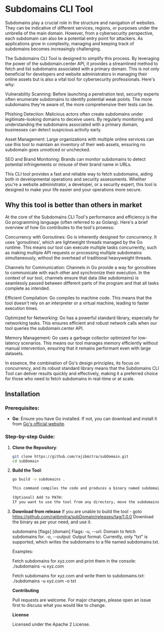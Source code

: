 # Subdomains CLI Tool

Subdomains play a crucial role in the structure and navigation of websites. They can be indicative of different services, regions, or purposes under the umbrella of the main domain. However, from a cybersecurity perspective, each subdomain can also be a potential entry point for attackers. As applications grow in complexity, managing and keeping track of subdomains becomes increasingly challenging.

The Subdomains CLI Tool is designed to simplify this process. By leveraging the power of the subdomain.center API, it provides a streamlined method to fetch and list subdomains associated with a primary domain. This is not only beneficial for developers and website administrators in managing their online assets but is also a vital tool for cybersecurity professionals. Here's why:

Vulnerability Scanning: Before launching a penetration test, security experts often enumerate subdomains to identify potential weak points. The more subdomains they're aware of, the more comprehensive their tests can be.

Phishing Detection: Malicious actors often create subdomains under legitimate-looking domains to deceive users. By regularly monitoring and understanding the subdomains associated with a primary domain, businesses can detect suspicious activity early.

Asset Management: Large organizations with multiple online services can use this tool to maintain an inventory of their web assets, ensuring no subdomain goes unnoticed or unchecked.

SEO and Brand Monitoring: Brands can monitor subdomains to detect potential infringements or misuse of their brand name in URLs.

This CLI tool provides a fast and reliable way to fetch subdomains, aiding both in developmental operations and security assessments. Whether you're a website administrator, a developer, or a security expert, this tool is designed to make your life easier and your operations more secure.

## Why this tool is better than others in market 

At the core of the Subdomains CLI Tool's performance and efficiency is the Go programming language (often referred to as Golang). Here's a brief overview of how Go contributes to the tool's prowess:

Concurrency with Goroutines: Go is inherently designed for concurrency. It uses 'goroutines', which are lightweight threads managed by the Go runtime. This means our tool can execute multiple tasks concurrently, such as making multiple API requests or processing multiple subdomains simultaneously, without the overhead of traditional heavyweight threads.

Channels for Communication: Channels in Go provide a way for goroutines to communicate with each other and synchronize their execution. In the context of our tool, channels ensure that data (like subdomains) is seamlessly passed between different parts of the program and that all tasks complete as intended.

Efficient Compilation: Go compiles to machine code. This means that the tool doesn't rely on an interpreter or a virtual machine, leading to faster execution times.

Optimized for Networking: Go has a powerful standard library, especially for networking tasks. This ensures efficient and robust network calls when our tool queries the subdomain.center API.

Memory Management: Go uses a garbage collector optimized for low-latency scenarios. This means our tool manages memory efficiently without manual intervention, ensuring that it remains performant even with large datasets.

In essence, the combination of Go's design principles, its focus on concurrency, and its robust standard library means that the Subdomains CLI Tool can deliver results quickly and effectively, making it a preferred choice for those who need to fetch subdomains in real-time or at scale.



## Installation

### Prerequisites:

- **Go**: Ensure you have Go installed. If not, you can download and install it from [Go's official website](https://golang.org/dl/).

### Step-by-step Guide:

1. **Clone the Repository**:
   ```bash
   git clone https://github.com/rajibmitra/subDomain.git
   cd subDomain

2. **Build the Tool**:
   ```bash
   go build -o subdomains .

   This command compiles the code and produces a binary named subdomains.
      
   (Optional) Add to PATH:
   If you want to use the tool from any directory, move the subdomains binary to a directory in your PATH or add the current directory to your PATH.

4. **Download from release**
   If you are unable to build the tool - goto https://github.com/rajibmitra/subDomain/releases/tag/1.0.0
   Download the binary as per your need, and use it. 

   subdomains [flags] [domain]
   Flags:
   -u, --url: Domain to fetch subdomains for.
   -o, --output: Output format. Currently, only "txt" is supported, which writes the subdomains to a file named subdomains.txt.
   
   Examples:

   Fetch subdomains for xyz.com and print them in the console:
   ./subdomains -u xyz.com
   
   Fetch subdomains for xyz.com and write them to subdomains.txt:
   ./subdomains -u xyz.com -o txt

   **Contributing**

   Pull requests are welcome. For major changes, please open an issue first to discuss what you would like to change.
   
   **License**

   Licensed under the Apache 2 License.

